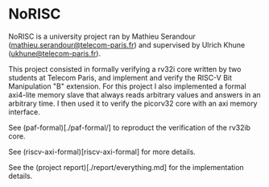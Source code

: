 # NoRISC

NoRISC is a university project ran by Mathieu Serandour (mathieu.serandour@telecom-paris.fr) and supervised by Ulrich Khune (ukhune@telecom-paris.fr).

This project consisted in formally verifying a rv32i core written by two students at Telecom Paris, and implement and verify the RISC-V Bit Manipulation "B" extension. For this project I also implemented a formal axi4-lite memory slave that always reads arbitrary values and answers in an arbitrary time. I then used it to verify the picorv32 core with an axi memory interface.

See (paf-formal)[./paf-formal/] to reproduct the verification of the rv32ib core. 

See (riscv-axi-formal)[riscv-axi-formal] for more details.


See the (project report)[./report/everything.md] for the implementation details.